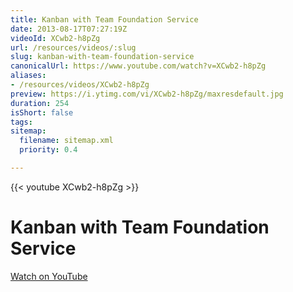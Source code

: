 ```yaml
---
title: Kanban with Team Foundation Service
date: 2013-08-17T07:27:19Z
videoId: XCwb2-h8pZg
url: /resources/videos/:slug
slug: kanban-with-team-foundation-service
canonicalUrl: https://www.youtube.com/watch?v=XCwb2-h8pZg
aliases:
- /resources/videos/XCwb2-h8pZg
preview: https://i.ytimg.com/vi/XCwb2-h8pZg/maxresdefault.jpg
duration: 254
isShort: false
tags: 
sitemap:
  filename: sitemap.xml
  priority: 0.4

---
```

{{< youtube XCwb2-h8pZg >}}

# Kanban with Team Foundation Service



[Watch on YouTube](https://www.youtube.com/watch?v=XCwb2-h8pZg)

